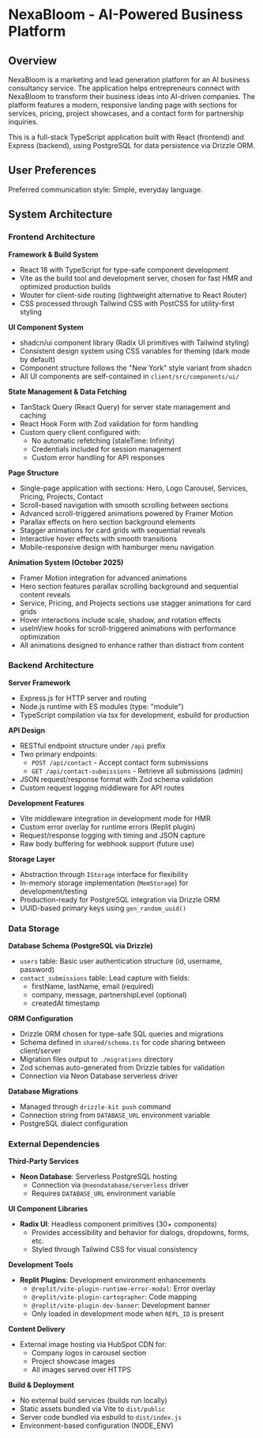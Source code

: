 # NexaBloom - AI-Powered Business Platform

## Overview

NexaBloom is a marketing and lead generation platform for an AI business consultancy service. The application helps entrepreneurs connect with NexaBloom to transform their business ideas into AI-driven companies. The platform features a modern, responsive landing page with sections for services, pricing, project showcases, and a contact form for partnership inquiries.

This is a full-stack TypeScript application built with React (frontend) and Express (backend), using PostgreSQL for data persistence via Drizzle ORM.

## User Preferences

Preferred communication style: Simple, everyday language.

## System Architecture

### Frontend Architecture

**Framework & Build System**
- React 18 with TypeScript for type-safe component development
- Vite as the build tool and development server, chosen for fast HMR and optimized production builds
- Wouter for client-side routing (lightweight alternative to React Router)
- CSS processed through Tailwind CSS with PostCSS for utility-first styling

**UI Component System**
- shadcn/ui component library (Radix UI primitives with Tailwind styling)
- Consistent design system using CSS variables for theming (dark mode by default)
- Component structure follows the "New York" style variant from shadcn
- All UI components are self-contained in `client/src/components/ui/`

**State Management & Data Fetching**
- TanStack Query (React Query) for server state management and caching
- React Hook Form with Zod validation for form handling
- Custom query client configured with:
  - No automatic refetching (staleTime: Infinity)
  - Credentials included for session management
  - Custom error handling for API responses

**Page Structure**
- Single-page application with sections: Hero, Logo Carousel, Services, Pricing, Projects, Contact
- Scroll-based navigation with smooth scrolling between sections
- Advanced scroll-triggered animations powered by Framer Motion
- Parallax effects on hero section background elements
- Stagger animations for card grids with sequential reveals
- Interactive hover effects with smooth transitions
- Mobile-responsive design with hamburger menu navigation

**Animation System (October 2025)**
- Framer Motion integration for advanced animations
- Hero section features parallax scrolling background and sequential content reveals
- Service, Pricing, and Projects sections use stagger animations for card grids
- Hover interactions include scale, shadow, and rotation effects
- useInView hooks for scroll-triggered animations with performance optimization
- All animations designed to enhance rather than distract from content

### Backend Architecture

**Server Framework**
- Express.js for HTTP server and routing
- Node.js runtime with ES modules (type: "module")
- TypeScript compilation via tsx for development, esbuild for production

**API Design**
- RESTful endpoint structure under `/api` prefix
- Two primary endpoints:
  - `POST /api/contact` - Accept contact form submissions
  - `GET /api/contact-submissions` - Retrieve all submissions (admin)
- JSON request/response format with Zod schema validation
- Custom request logging middleware for API routes

**Development Features**
- Vite middleware integration in development mode for HMR
- Custom error overlay for runtime errors (Replit plugin)
- Request/response logging with timing and JSON capture
- Raw body buffering for webhook support (future use)

**Storage Layer**
- Abstraction through `IStorage` interface for flexibility
- In-memory storage implementation (`MemStorage`) for development/testing
- Production-ready for PostgreSQL integration via Drizzle ORM
- UUID-based primary keys using `gen_random_uuid()`

### Data Storage

**Database Schema (PostgreSQL via Drizzle)**
- `users` table: Basic user authentication structure (id, username, password)
- `contact_submissions` table: Lead capture with fields:
  - firstName, lastName, email (required)
  - company, message, partnershipLevel (optional)
  - createdAt timestamp

**ORM Configuration**
- Drizzle ORM chosen for type-safe SQL queries and migrations
- Schema defined in `shared/schema.ts` for code sharing between client/server
- Migration files output to `./migrations` directory
- Zod schemas auto-generated from Drizzle tables for validation
- Connection via Neon Database serverless driver

**Database Migrations**
- Managed through `drizzle-kit push` command
- Connection string from `DATABASE_URL` environment variable
- PostgreSQL dialect configuration

### External Dependencies

**Third-Party Services**
- **Neon Database**: Serverless PostgreSQL hosting
  - Connection via `@neondatabase/serverless` driver
  - Requires `DATABASE_URL` environment variable
  
**UI Component Libraries**
- **Radix UI**: Headless component primitives (30+ components)
  - Provides accessibility and behavior for dialogs, dropdowns, forms, etc.
  - Styled through Tailwind CSS for visual consistency

**Development Tools**
- **Replit Plugins**: Development environment enhancements
  - `@replit/vite-plugin-runtime-error-modal`: Error overlay
  - `@replit/vite-plugin-cartographer`: Code mapping
  - `@replit/vite-plugin-dev-banner`: Development banner
  - Only loaded in development mode when `REPL_ID` is present

**Content Delivery**
- External image hosting via HubSpot CDN for:
  - Company logos in carousel section
  - Project showcase images
  - All images served over HTTPS

**Build & Deployment**
- No external build services (builds run locally)
- Static assets bundled via Vite to `dist/public`
- Server code bundled via esbuild to `dist/index.js`
- Environment-based configuration (NODE_ENV)